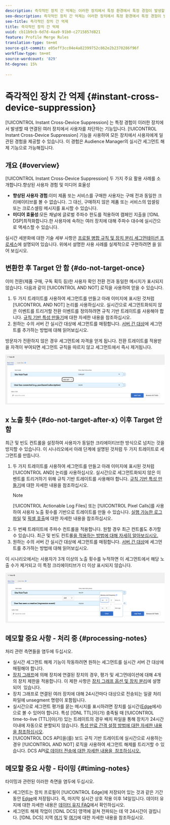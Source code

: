 ```yaml
---
description: 즉각적인 장치 간 억제는 이러한 장치에서 특정 환경에서 특정 경험이 발생할 때 연결되어 있는 여러 장치에 있는 사용자를 억제하는 기능입니다. 여러 장치 간에 일관된 경험을 사용자에게 제공하려면 즉각적인 장치 간 억제 기능을 사용하십시오. 이 경험은 Audience Manager의 실시간 세그먼트 해제 기능으로 가능해집니다.
seo-description: 즉각적인 장치 간 억제는 이러한 장치에서 특정 환경에서 특정 경험이 발생할 때 연결되어 있는 여러 장치에 있는 사용자를 억제하는 기능입니다. 여러 장치 간에 일관된 경험을 사용자에게 제공하려면 즉각적인 장치 간 억제 기능을 사용하십시오. 이 경험은 Audience Manager의 실시간 세그먼트 해제 기능으로 가능해집니다.
seo-title: 즉각적인 장치 간 억제
title: 즉각적인 장치 간 억제
uuid: cb11b9cb-6d7d-4aa9-91b0-c2715857d821
feature: Profile Merge Rules
translation-type: tm+mt
source-git-commit: e05eff3cc04e4a82399752c862e2b2370286f96f
workflow-type: tm+mt
source-wordcount: '829'
ht-degree: 15%

---
```



# 즉각적인 장치 간 억제 {#instant-cross-device-suppression}

[!UICONTROL Instant Cross-Device Suppression] 는 특정 경험이 이러한 장치에서 발생할 때 연결된 여러 장치에서 사용자를 차단하는 기능입니다. [!UICONTROL Instant Cross-Device Suppression] 기능을 사용하여 모든 장치에서 사용자에게 일관된 경험을 제공할 수 있습니다. 이 경험은 Audience Manager의 실시간 세그먼트 해제 기능으로 가능해집니다.

## 개요 {#overview}

[!UICONTROL Instant Cross-Device Suppression] 두 가지 주요 활용 사례를 소개합니다.향상된 사용자 경험 및 미디어 효율성

* **향상된 사용자 경험**:이미 제품 또는 서비스를 구매한 사용자는 구매 전과 동일한 크리에이티브를 볼 수 없습니다. 그 대신, 구매하지 않은 제품 또는 서비스의 업셀링 또는 크로스셀링 메시지를 표시할 수 있습니다.
* **미디어 효율성**:모든 채널에 글로벌 주파수 한도를 적용하여 캠페인 지출을  [!DNL DSP]최적화합니다.한 사용자에 속하는 여러 장치에 대해 주파수 대수에 실시간으로 액세스할 수 있습니다.

실시간 세분화에 대한 기술 세부 사항은 [프로필 병합 규칙 및 장치 분리 세그먼테이션 프로세스](merge-rule-unsegment.md)에 설명되어 있습니다. 위에서 설명한 사용 사례를 실제적으로 구현하려면 을 읽어 보십시오.

## 변환한 후 Target 안 함 {#do-not-target-once}

이미 전환(제품 구매, 구독 획득 등)한 사용자 확인 전환 전과 동일한 메시지가 표시되지 않습니다. 다음과 같이 [!UICONTROL AND NOT] 로직을 사용하여 얻을 수 있습니다.

1. 두 가지 트레이트를 사용하여 세그먼트를 만들고 아래 이미지에 표시된 것처럼 [!UICONTROL AND NOT] 논리를 사용하십시오. 실시간으로 세그먼트화되지 않은 이벤트를 트리거할 전환 이벤트를 정의하려면 규칙 기반 트레이트를 사용해야 합니다. [규칙 기반 특성 만들기](../traits/create-onboarded-rule-based-traits.md)에 대한 자세한 내용을 참조하십시오.
2. 원하는 수의 서버 간 실시간 대상에 세그먼트를 매핑합니다. [서버 간 대상](../destinations/add-edit-segments.md)에 세그먼트를 추가하는 방법에 대해 읽어보십시오.

방문자가 전환하지 않은 경우 세그먼트에 자격을 얻게 됩니다. 전환 트레이트를 적용받을 자격이 부여되면 세그먼트 규칙을 따르지 않고 세그먼트에서 즉시 제거됩니다.

![](assets/and_not_use_case.png)

## x 노출 횟수 {#do-not-target-after-x} 이후 Target 안 함

최근 및 빈도 컨트롤을 설정하여 사용자가 동일한 크리에이티브한 방식으로 넘치는 것을 방지할 수 있습니다. 이 시나리오에서 아래 단계에 설명된 것처럼 두 가지 트레이트로 세그먼트를 만듭니다.

1. 두 가지 트레이트를 사용하여 세그먼트를 만들고 아래 이미지에 표시된 것처럼 [!UICONTROL AND] 논리를 사용하십시오. 실시간으로 세그먼트화되지 않은 이벤트를 트리거하기 위해 규칙 기반 트레이트를 사용해야 합니다. [규칙 기반 특성 만들기](../traits/create-onboarded-rule-based-traits.md)에 대한 자세한 내용을 참조하십시오.
   >[!NOTE]
   >
   >[!UICONTROL Actionable Log Files] 또는 [!UICONTROL Pixel Calls]를 사용하여 사용자 노출 횟수를 기반으로 트레이트를 만들 수 있습니다. [실행 가능한 로그 파일](../../integration/media-data-integration/actionable-log-files.md) 및 [픽셀 호출](../../integration/media-data-integration/impression-data-pixels.md)에 대한 자세한 내용을 참조하십시오.
2. 두 번째 트레이트에 주파수 컨트롤을 적용합니다. 원할 경우 최근 컨트롤도 추가할 수 있습니다. 최근 및 빈도 컨트롤[을 적용하는 방법에 대해 자세히 알아보십시오.](../segments/recency-and-frequency.md)
3. 원하는 수의 서버 간 실시간 대상에 세그먼트를 매핑합니다. [서버 간 대상](../destinations/add-edit-segments.md)에 세그먼트를 추가하는 방법에 대해 읽어보십시오.

이 시나리오에서는 사용자가 3개 이상의 노출 횟수를 누적하면 이 세그먼트에서 해당 노출 수가 제거되고 이 특정 크리에이티브가 더 이상 표시되지 않습니다.

![](assets/impressions_use_case.png)

## 메모할 중요 사항 - 처리 중 {#processing-notes}

처리 관련 측면들을 염두에 두십시오.

* 실시간 세그먼트 해제 기능이 작동하려면 원하는 세그먼트를 실시간 서버 간 대상에 매핑해야 합니다.
* [장치 그래프](profile-link-use-case.md#recommendations)에 의해 장치에 연결된 장치의 경우, 평가 및 세그먼테이션에 대해 4개의 장치 제한을 적용합니다. 이 제한 사항은 [장치 그래프 옵션 및 장치 분리](merge-rule-unsegment.md#device-graph-options-unsegmentation)에 설명되어 &#x200B; 있습니다.
* 장치 그래프로 연결된 여러 장치에 대해 24시간마다 대상으로 전송되는 일괄 처리 파일에 unsegment 명령이 포함됩니다.
* 실시간으로 세그먼트 평가를 묻는 메시지를 표시하려면 장치를 실시간([Edge](../../reference/system-components/components-edge.md)에서)으로 볼 수 있어야 합니다. 특성 [!DNL TTL]이(가) 충족될 때 [!UICONTROL time-to-live (TTL)]이(가) 있는 트레이트의 경우 배치 파일을 통해 장치가 24시간 이내에 자동으로 분할되지 않습니다&#x200B;. [특성 만료 간격 설정 방법에 대한 자세한 내용을 참조하십시오](../traits/create-onboarded-rule-based-traits.md#set-expiration-interval).
* [!UICONTROL DCS API]을(를) 보드 규칙 기반 트레이트에 실시간으로 사용하는 경우 [!UICONTROL AND NOT] 로직을 사용하여 세그먼트 해제를 트리거할 수 있습니다. DCS API[로 데이터 전송에 대한 자세한 내용을 &#x200B; 참조하십시오.](../../api/dcs-intro/dcs-event-calls/dcs-url-send.md)

## 메모할 중요 사항 - 타이밍 {#timing-notes}

타이밍과 관련된 이러한 측면을 염두에 두십시오.

* 세그먼트는 장치 프로필이 [!UICONTROL Edge]에 저장되어 있는 것과 같은 기간 동안 [Edge](../../reference/system-components/components-edge.md)에 저장됩니다. 즉, 마지막 실시간 상호 작용 이후 14일입니다. 데이터 유지에 대한 자세한 내용은 [데이터 유지 FAQ](../../faq/faq-privacy.md#data-retention-faq)에서 확인하십시오.
* 세그먼트 해제 작업이 [!DNL DCS] 영역에 걸쳐 전파되는 데 약 24시간이 걸립니다. [!DNL DCS] 지역 [여기](../..//reference/system-components/components-data-collection.md) 및 [여기](../../api/dcs-intro/dcs-api-reference/dcs-regions.md)에 대한 자세한 내용을 참조하십시오.
